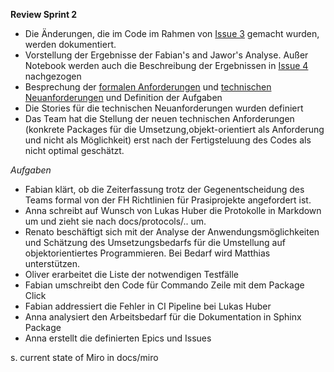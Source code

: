 **Review Sprint 2**

* Die Änderungen, die im Code im Rahmen von [Issue 3](https://gitlab.web.fh-kufstein.ac.at/pp-emergo/pp-lorapos/-/issues/3) gemacht wurden, werden dokumentiert. 
* Vorstellung der Ergebnisse der Fabian's and Jawor's Analyse. Außer Notebook werden auch die Beschreibung der Ergebnissen in [Issue 4](https://gitlab.web.fh-kufstein.ac.at/pp-emergo/pp-lorapos/-/issues/4) nachgezogen
* Besprechung der [formalen Anforderungen](https://gitlab.web.fh-kufstein.ac.at/pp-emergo/pp-lorapos/-/issues/6) und [technischen Neuanforderungen](https://gitlab.web.fh-kufstein.ac.at/pp-emergo/helium-api-wrapper/-/issues/3) und Definition der Aufgaben
* Die Stories für die technischen Neuanforderungen wurden definiert
* Das Team hat die Stellung der neuen technischen Anforderungen (konkrete Packages für die Umsetzung,objekt-orientiert als Anforderung und nicht als Möglichkeit) erst nach der Fertigsteluung des Codes als nicht optimal geschätzt.

_Aufgaben_
* Fabian klärt, ob die Zeiterfassung trotz der Gegenentscheidung des Teams formal von der FH Richtlinien für Prasiprojekte angefordert ist.
* Anna schreibt auf Wunsch von Lukas Huber die Protokolle in Markdown um und zieht sie nach docs/protocols/.. um.
* Renato beschäftigt sich mit der Analyse der Anwendungsmöglichkeiten und Schätzung des Umsetzungsbedarfs für die Umstellung auf objektorientiertes Programmieren. Bei Bedarf wird Matthias unterstützen.
* Oliver erarbeitet die Liste der notwendigen Testfälle
* Fabian umschreibt den Code für Commando Zeile mit dem Package Click
* Fabian addressiert die Fehler in CI Pipeline bei Lukas Huber
* Anna analysiert den Arbeitsbedarf für die Dokumentation in Sphinx Package
* Anna erstellt die definierten Epics und Issues

s. current state of Miro in docs/miro
